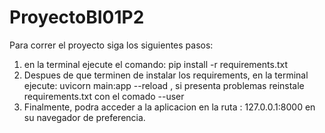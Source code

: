 # ProyectoBI01P2

Para correr el proyecto siga los siguientes pasos:
1. en la terminal ejecute el comando: pip install -r requirements.txt
2. Despues de que terminen de instalar los requirements, en la terminal ejecute: uvicorn main:app --reload , si presenta problemas reinstale requirements.txt con el comado --user
3. Finalmente, podra acceder a la aplicacion en la ruta : 127.0.0.1:8000 en su navegador de preferencia.
